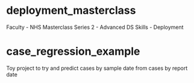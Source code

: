 # deployment_masterclass
Faculty - NHS Masterclass Series 2 - Advanced DS Skills - Deployment
# case_regression_example

Toy project to try and predict cases by sample date from cases by report date
